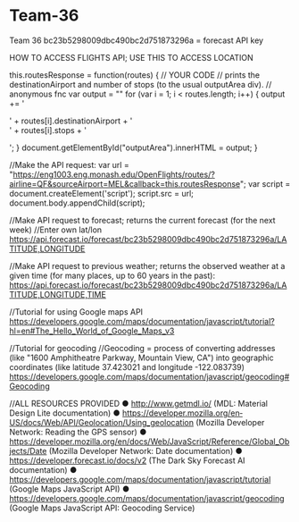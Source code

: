 # Team-36
Team 36
bc23b5298009dbc490bc2d751873296a = forecast API key

HOW TO ACCESS FLIGHTS API; USE THIS TO ACCESS LOCATION 

this.routesResponse = function(routes)
{
     // YOUR CODE
	// prints the destinationAirport and number of stops (to the usual outputArea div).
	// anonymous fnc
	var output = ""
	for (var i = 1; i < routes.length; i++)
	{
		output += '<p>' + routes[i].destinationAirport + '<br/>' + routes[i].stops + '</p>';
	}
	document.getElementById("outputArea").innerHTML = output;
}

//Make the API request:
var url = "https://eng1003.eng.monash.edu/OpenFlights/routes/?airline=QF&sourceAirport=MEL&callback=this.routesResponse";
var script = document.createElement('script');
script.src = url;
document.body.appendChild(script);

//Make API request to forecast; returns the current forecast (for the next week)
//Enter own lat/lon
https://api.forecast.io/forecast/bc23b5298009dbc490bc2d751873296a/LATITUDE,LONGITUDE

//Make API request to previous weather; returns the observed weather at a given time (for many places, up to 60 years in the past):
https://api.forecast.io/forecast/bc23b5298009dbc490bc2d751873296a/LATITUDE,LONGITUDE,TIME

//Tutorial for using Google maps API
https://developers.google.com/maps/documentation/javascript/tutorial?hl=en#The_Hello_World_of_Google_Maps_v3

//Tutorial for geocoding
//Geocoding = process of converting addresses (like "1600 Amphitheatre Parkway, Mountain View, CA") into geographic coordinates (like latitude 37.423021 and longitude -122.083739)
https://developers.google.com/maps/documentation/javascript/geocoding#Geocoding

//ALL RESOURCES PROVIDED
● http://www.getmdl.io/
(MDL: Material Design Lite documentation)
● https://developer.mozilla.org/en­US/docs/Web/API/Geolocation/Using_geolocation
(Mozilla Developer Network: Reading the GPS sensor)
● https://developer.mozilla.org/en/docs/Web/JavaScript/Reference/Global_Objects/Date
(Mozilla Developer Network: Date documentation)
● https://developer.forecast.io/docs/v2
(The Dark Sky Forecast AI documentation)
● https://developers.google.com/maps/documentation/javascript/tutorial
(Google Maps JavaScript API)
● https://developers.google.com/maps/documentation/javascript/geocoding
(Google Maps JavaScript API: Geocoding Service)
